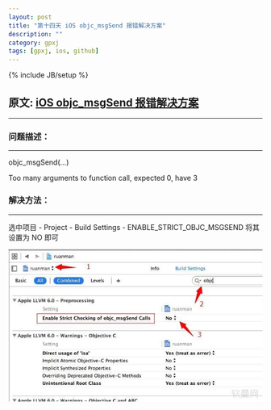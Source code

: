 ```yaml
---
layout: post
title: "第十四天 iOS objc_msgSend 报错解决方案"
description: ""
category: gpxj
tags: [gpxj, ios, github]
---
```

{% include JB/setup %}

## 原文: [iOS objc_msgSend 报错解决方案](http://www.ruanman.net/swift/learn/10443.html)
---

### 问题描述：
---

objc_msgSend(...)

Too many arguments to function call, expected 0, have 3

### 解决方法：
---

选中项目 - Project - Build Settings - ENABLE_STRICT_OBJC_MSGSEND  将其设置为 NO 即可

![1.jpg](/assets/img/ios/gpxj/14/1/1.jpg)
